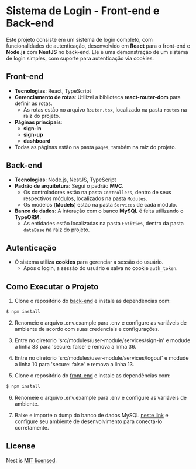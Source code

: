 # Sistema de Login - Front-end e Back-end

Este projeto consiste em um sistema de login completo, com funcionalidades de autenticação, desenvolvido em **React** para o front-end e **Node.js** com **NestJS** no back-end. Ele é uma demonstração de um sistema de login simples, com suporte para autenticação via cookies.

## Front-end

- **Tecnologias**: React, TypeScript
- **Gerenciamento de rotas**: Utilizei a biblioteca **react-router-dom** para definir as rotas.
  - As rotas estão no arquivo `Router.tsx`, localizado na pasta `routes` na raiz do projeto.
- **Páginas principais**:
  - **sign-in**
  - **sign-up**
  - **dashboard**
- Todas as páginas estão na pasta `pages`, também na raiz do projeto.

## Back-end

- **Tecnologias**: Node.js, NestJS, TypeScript
- **Padrão de arquitetura**: Segui o padrão **MVC**.
  - Os controladores estão na pasta `Controllers`, dentro de seus respectivos módulos, localizados na pasta `Modules`.
  - Os modelos (**Models**) estão na pasta `Services` de cada módulo.
- **Banco de dados**: A interação com o banco **MySQL** é feita utilizando o **TypeORM**.
  - As entidades estão localizadas na pasta `Entities`, dentro da pasta `dataBase` na raiz do projeto.

## Autenticação

- O sistema utiliza **cookies** para gerenciar a sessão do usuário.
  - Após o login, a sessão do usuário é salva no cookie `auth_token`.

## Como Executar o Projeto
1. Clone o repositório do [back-end](https://github.com/Wenderf5/sistema-login-back-end) e instale as dependências com:

```bash
$ npm install
```

2. Renomeie o arquivo .env.example para .env e configure as variáveis de ambiente de acordo com suas credenciais e configurações.

3. Entre no diretorio 'src/modules/user-module/services/sign-in' e modude a linha 33 para 'secure: false' e remova a linha 36.
   
4. Entre no diretorio 'src/modules/user-module/services/logout' e modude a linha 10 para 'secure: false' e remova a linha 13.

5. Clone o repositório do [front-end](https://github.com/Wenderf5/Sistema-login-front-end) e instale as dependências com:

```bash
$ npm install
```

6. Renomeie o arquivo .env.example para .env e configure as variáveis de ambiente.

7. Baixe e importe o dump do banco de dados MySQL [neste link](https://drive.google.com/file/d/1x2zOlvJ22HoKpwhiYAM4gbdLN9CsL4FD/view?usp=sharing) e configure seu ambiente de desenvolvimento para conectá-lo corretamente.

## License

Nest is [MIT licensed](https://github.com/nestjs/nest/blob/master/LICENSE).
